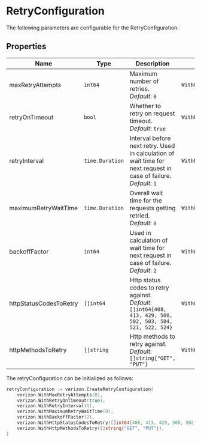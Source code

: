 
# RetryConfiguration

The following parameters are configurable for the RetryConfiguration:

## Properties

| Name | Type | Description | Setter | Getter |
|  --- | --- | --- | --- | --- |
| maxRetryAttempts | `int64` | Maximum number of retries.<br>*Default*: `0` | `WithMaxRetryAttempts` | `MaxRetryAttempts()` |
| retryOnTimeout | `bool` | Whether to retry on request timeout.<br>*Default*: `true` | `WithRetryOnTimeout` | `RetryOnTimeout()` |
| retryInterval | `time.Duration` | Interval before next retry. Used in calculation of wait time for next request in case of failure.<br>*Default*: `1` | `WithRetryInterval` | `RetryInterval()` |
| maximumRetryWaitTime | `time.Duration` | Overall wait time for the requests getting retried.<br>*Default*: `0` | `WithMaximumRetryWaitTime` | `MaximumRetryWaitTime()` |
| backoffFactor | `int64` | Used in calculation of wait time for next request in case of failure.<br>*Default*: `2` | `WithBackoffFactor` | `BackoffFactor()` |
| httpStatusCodesToRetry | `[]int64` | Http status codes to retry against.<br>*Default*: `[]int64{408, 413, 429, 500, 502, 503, 504, 521, 522, 524}` | `WithHttpStatusCodesToRetry` | `HttpStatusCodesToRetry()` |
| httpMethodsToRetry | `[]string` | Http methods to retry against.<br>*Default*: `[]string{"GET", "PUT"}` | `WithHttpMethodsToRetry` | `HttpMethodsToRetry()` |

The retryConfiguration can be initialized as follows:

```go
retryConfiguration := verizon.CreateRetryConfiguration(
    verizon.WithMaxRetryAttempts(0),
    verizon.WithRetryOnTimeout(true),
    verizon.WithRetryInterval(1),
    verizon.WithMaximumRetryWaitTime(0),
    verizon.WithBackoffFactor(2),
    verizon.WithHttpStatusCodesToRetry([]int64{408, 413, 429, 500, 502, 503, 504, 521, 522, 524}),
    verizon.WithHttpMethodsToRetry([]string{"GET", "PUT"}),
)
```

